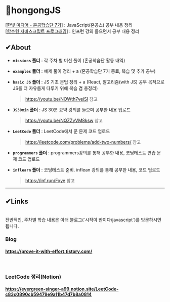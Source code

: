 # 🧐hongongJS
[[한빛 미디어 - 혼공학습단 7기](https://hongong.hanbit.co.kr/%ed%98%bc%ea%b3%b5-%ea%b2%8c%ec%8b%9c%ed%8c%90/?mod=document&uid=45)] : JavaScript(혼공스) 공부 내용 정리
<br>
[[함수형 자바스크립트 프로그래밍](https://inf.run/WEkv)] : 인프런 강의 들으면서 공부 내용 정리


## ✔About

- **`missions` 폴더** : 각 주차 별 미션 풀이 (혼공학습단 활동 내역)

- **`examples` 폴더** : 예제 풀이 정리 + a (혼공학습단 7기 종료, 복습 및 추가 공부)

- **`basic JS` 폴더** : JS 기초 문법 정리 + a (React, 알고리즘(with JS) 공부 목적으로 JS를 더 자유롭게 다루기 위해 복습 겸 총정리)
    > https://youtu.be/NOWth7veiSI 참고

- **`JS30min` 폴더** : JS 30분 요약 강의를 들으며 공부한 내용 업로드
    > https://youtu.be/NQZZyVM8ksw 참고

- **`LeetCode` 폴더** : LeetCode에서 푼 문제 코드 업로드
    > https://leetcode.com/problems/add-two-numbers/ 참고

- **`programmers` 폴더** : programmers강의를 통해 공부한 내용, 코딩테스트 연습 문제 코드 업로드

- **`inflearn` 폴더** : 코딩테스트 준비. inflean 강의를 통해 공부한 내용, 코드 업로드
    > https://inf.run/Fxye 참고


-----


## ✔Links
<br>
전반적인, 주차별 학습 내용은 아래 블로그(`시작이 반이다/javascript`)를 방문하시면 됩니다.

<br>

### Blog
#### https://prove-it-with-effort.tistory.com/

<br>

### LeetCode 정리(Notion)
#### https://evergreen-singer-a99.notion.site/LeetCode-c83c0890cb59479e9a11b47d7b8a0814